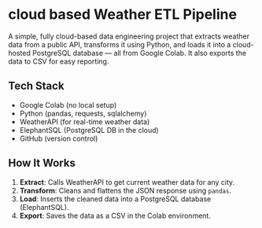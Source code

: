 # cloud based Weather ETL Pipeline
A simple, fully cloud-based data engineering project that extracts weather data from a public API, transforms it using Python, and loads it into a cloud-hosted PostgreSQL database — all from Google Colab. It also exports the data to CSV for easy reporting.

## Tech Stack
- Google Colab (no local setup)
- Python (pandas, requests, sqlalchemy)
- WeatherAPI (for real-time weather data)
- ElephantSQL (PostgreSQL DB in the cloud)
- GitHub (version control)

## How It Works
1. **Extract**: Calls WeatherAPI to get current weather data for any city.
2. **Transform**: Cleans and flattens the JSON response using `pandas`.
3. **Load**: Inserts the cleaned data into a PostgreSQL database (ElephantSQL).
4. **Export**: Saves the data as a CSV in the Colab environment.
